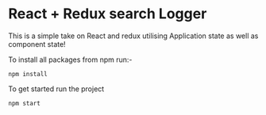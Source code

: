 # React + Redux search Logger

This is a simple take on React and redux utilising Application state as well as component state!

To install all packages from npm run:-

```
npm install
```

To get started run the project

```
npm start
```